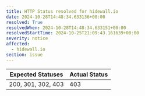 ```yaml
---
title: HTTP Status resolved for hidewall.io
date: 2024-10-28T14:48:34.633136+00:00
resolved: True
resolvedWhen: 2024-10-28T14:48:34.633151+00:00
resolvedStartTime: 2024-10-25T21:09:43.161639+00:00
severity: notice
affected:
  - hidewall.io
section: issue
---
```


| Expected Statuses | Actual Status  |
|-------------------|----------------|
| 200, 301, 302, 403 | 403 |
